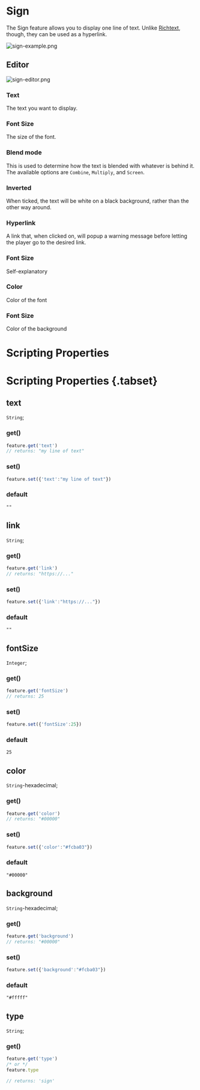 # Sign

The Sign feature allows you to display one line of text. Unlike [Richtext](/docs/features/richtext), though, they can be used as a hyperlink.

![sign-example.png](/sign-example.png)

## Editor

![sign-editor.png](/sign-editor.png)

### Text

The text you want to display.

### Font Size

The size of the font.

### Blend mode

This is used to determine how the text is blended with whatever is behind it. The available options are `Combine`, `Multiply`, and `Screen`.

### Inverted

When ticked, the text will be white on a black background, rather than the other way around.

### Hyperlink

A link that, when clicked on, will popup a warning message before letting the player go to the desired link.

### Font Size

Self-explanatory

### Color

Color of the font

### Font Size

Color of the background

# Scripting Properties
# Scripting Properties {.tabset}
## text
`String`; 

### get()

```js
feature.get('text')
// returns: "my line of text"
```

### set()

```js
feature.set({'text':"my line of text"})
```

### default

`""`

## link
`String`; 

### get()

```js
feature.get('link')
// returns: "https://..."
```

### set()

```js
feature.set({'link':"https://..."})
```

### default

`""`

## fontSize
`Integer`; 

### get()

```js
feature.get('fontSize')
// returns: 25
```

### set()

```js
feature.set({'fontSize':25})
```

### default

`25`

## color
`String`-hexadecimal; 

### get()

```js
feature.get('color')
// returns: "#00000"
```

### set()

```js
feature.set({'color':"#fcba03"})
```

### default

`"#00000"`

## background
`String`-hexadecimal; 

### get()

```js
feature.get('background')
// returns: "#00000"
```

### set()

```js
feature.set({'background':"#fcba03"})
```

### default

`"#fffff"`

## type
`String`;

### get()

```js
feature.get('type')
/* or */
feature.type

// returns: 'sign'
```



